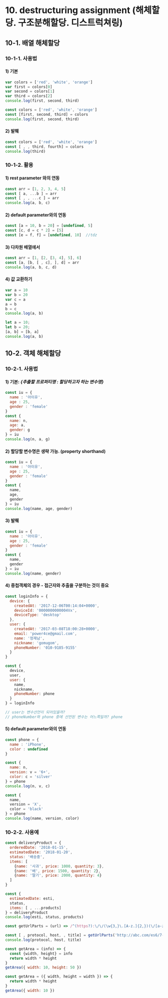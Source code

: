 # 10. destructuring assignment (해체할당. 구조분해할당. 디스트럭쳐링)

## 10-1. 배열 해체할당

### 10-1-1. 사용법

#### 1) 기본

```js
var colors = ['red', 'white', 'orange']
var first = colors[0]
var second = colors[1]
var third = colors[2]
console.log(first, second, third)
```

```js
const colors = ['red', 'white', 'orange']
const [first, second, third] = colors
console.log(first, second, third)
```

#### 2) 발췌

```js
const colors = ['red', 'white', 'orange']
const [ , , third, fourth] = colors
console.log(third)
```

### 10-1-2. 활용

#### 1) rest parameter 와의 연동

```js
const arr = [1, 2, 3, 4, 5]
const [ a, ...b ] = arr
const [ , , ...c ] = arr
console.log(a, b, c)
```

#### 2) default parameter와의 연동

```js
const [a = 10, b = 20] = [undefined, 5]
const [c, d = c * 2] = [5]
const [e = f, f] = [undefined, 10]  //tdz
```

#### 3) 다차원 배열에서

```js
const arr = [1, [2, [3, 4], 5], 6]
const [a, [b, [ , c], ], d] = arr
console.log(a, b, c, d)
```

#### 4) 값 교환하기

```js
var a = 10
var b = 20
var c = a
a = b
b = c
console.log(a, b)
```

```js
let a = 10;
let b = 20;
[a, b] = [b, a]
console.log(a, b)
```


## 10-2. 객체 해체할당

### 10-2-1. 사용법

#### 1) 기본: _{추출할 프로퍼티명 : 할당하고자 하는 변수명}_

```js
const iu = {
  name : '아이유',
  age : 25,
  gender : 'female'
}
const {
  name: n,
  age: a,
  gender: g
} = iu
console.log(n, a, g)
```

#### 2) 할당할 변수명은 생략 가능. (property shorthand)

```js
const iu = {
  name : '아이유',
  age : 25,
  gender : 'female'
}
const {
  name,
  age,
  gender
} = iu
console.log(name, age, gender)
```

#### 3) 발췌

```js
const iu = {
  name : '아이유',
  age : 25,
  gender : 'female'
}
const {
  name,
  gender
} = iu
console.log(name, gender)
```

#### 4) 중첩객체의 경우 - 접근자와 추출을 구분하는 것이 중요

```js
const loginInfo = {
  device: {
    createdAt: '2017-12-06T00:14:04+0000',
    deviceId: '0000000000004Vx',
    deviceType: 'desktop'
  },
  user: {
    createdAt: '2017-03-08T18:00:28+0000',
    email: 'power4ce@gmail.com',
    name: '정재남',
    nickname: 'gomugom',
    phoneNumber: '010-9185-9155'
  }
}

const {
  device,
  user,
  user: {
    name,
    nickname,
    phoneNumber: phone
  }
} = loginInfo

// user는 변수선언이 되어있을까? 
// phoneNumber와 phone 중에 선언된 변수는 어느쪽일까? phone
```

#### 5) default parameter와의 연동

```js
const phone = {
  name : 'iPhone',
  color : undefined
}

const {
  name: n,
  version: v = '6+',
  color: c = 'silver'
} = phone
console.log(n, v, c)

const {
  name,
  version = 'X',
  color = 'black'
} = phone
console.log(name, version, color)
```

### 10-2-2. 사용예

```js
const deliveryProduct = {
  orderedDate: '2018-01-15',
  estimatedDate: '2018-01-20',
  status: '배송중',
  items: [
    {name: '사과', price: 1000, quantity: 3},
    {name: '배', price: 1500, quantity: 2},
    {name: '딸기', price: 2000, quantity: 4}
  ]
}

const {
  estimatedDate: esti,
  status,
  items: [ , ...products]
} = deliveryProduct
console.log(esti, status, products)
```

```js
const getUrlParts = (url) => /^(https?):\/\/(\w{3,}\.[A-z.]{2,})(\/[a-z0-9]{1,}\/([a-z0-9\-.,]+))$/.exec(url)

const [ , protocol, host, , title] = getUrlParts('http://abc.com/es6/7-1.destructuring')
console.log(protocol, host, title)
```

```js
const getArea = (info) => {
  const {width, height} = info
  return width * height
}
getArea({ width: 10, height: 50 })
```

```js
const getArea = ({ width, height = width }) => {
  return width * height
}
getArea({ width: 10 })
```